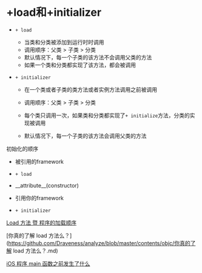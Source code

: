 # +load和+initializer

* `+ load`

  * 当类和分类被添加到运行时时调用
  * 调用顺序：父类 &gt; 子类 &gt; 分类
  * 默认情况下，每一个子类的该方法不会调用父类的方法
  * 如果一个类和分类都实现了该方法，都会被调用

* `+ initializer`

  * 在一个类或者子类的类方法或者实例方法调用之前被调用

  * 调用顺序：父类 &gt; 子类 &gt; 分类

  * 每个类只调用一次，如果类和分类都实现了`+ initialize`方法，分类的实现被调用

  * 默认情况下，每一个子类的该方法会调用父类的方法

初始化的顺序

* 被引用的framework
* `+ load`

* \_\_attribute\_\_\(constructor\)

* 引用你的framework

* `+ initializer`

[Load 方法 暨 程序的加载顺序](#)

[你真的了解 load 方法么？](https://github.com/Draveness/analyze/blob/master/contents/objc/你真的了解 load 方法么？.md)

[iOS 程序 main 函数之前发生了什么](http://blog.sunnyxx.com/2014/08/30/objc-pre-main/)

